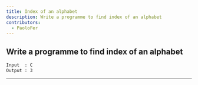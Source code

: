 ```yaml
---
title: Index of an alphabet
description: Write a programme to find index of an alphabet
contributors:
  - PaoloFer
---
```


## Write a programme to find index of an alphabet

```txt
Input  : C
Output : 3
```

---
